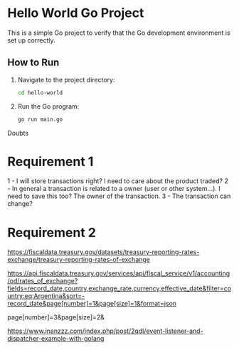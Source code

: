 # Hello World Go Project

This is a simple Go project to verify that the Go development environment is set up correctly.

## How to Run

1. Navigate to the project directory:
    ```sh
    cd hello-world
    ```

2. Run the Go program:
    ```sh
    go run main.go
    ```



Doubts


# Requirement 1

1 - I will store transactions right? I need to care about the product traded? 
2 - In general a transaction is related to a owner (user or other system...). I need to save this too? The owner of the transaction.
3 - The transaction can change? 

# Requirement 2

https://fiscaldata.treasury.gov/datasets/treasury-reporting-rates-exchange/treasury-reporting-rates-of-exchange

https://api.fiscaldata.treasury.gov/services/api/fiscal_service/v1/accounting/od/rates_of_exchange?fields=record_date,country,exchange_rate,currency,effective_date&filter=country:eq:Argentina&sort=-record_date&page[number]=1&page[size]=1&format=json

page[number]=3&page[size]=2&


https://www.inanzzz.com/index.php/post/2qdl/event-listener-and-dispatcher-example-with-golang
